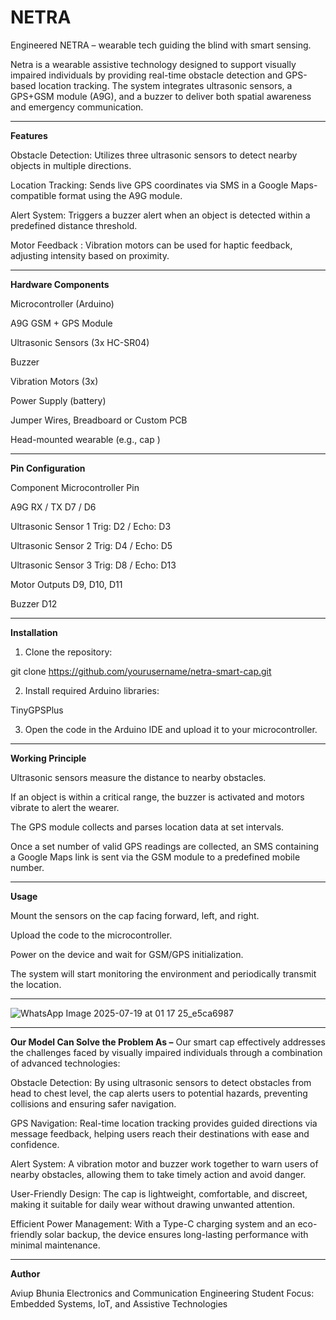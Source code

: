 # NETRA
Engineered NETRA – wearable tech guiding the blind with smart sensing.

Netra is a wearable assistive technology designed to support visually impaired individuals by providing real-time obstacle detection and GPS-based location tracking. The system integrates ultrasonic sensors, a GPS+GSM module (A9G), and a buzzer to deliver both spatial awareness and emergency communication.

---

**Features**

Obstacle Detection: Utilizes three ultrasonic sensors to detect nearby objects in multiple directions.

Location Tracking: Sends live GPS coordinates via SMS in a Google Maps-compatible format using the A9G module.

Alert System: Triggers a buzzer alert when an object is detected within a predefined distance threshold.

Motor Feedback : Vibration motors can be used for haptic feedback, adjusting intensity based on proximity.



---

**Hardware Components**

Microcontroller (Arduino)

A9G GSM + GPS Module

Ultrasonic Sensors (3x HC-SR04)

Buzzer

Vibration Motors (3x)

Power Supply (battery)

Jumper Wires, Breadboard or Custom PCB

Head-mounted wearable (e.g., cap )



---

**Pin Configuration**

Component	Microcontroller Pin

A9G RX / TX	D7 / D6

Ultrasonic Sensor 1	Trig: D2 / Echo: D3

Ultrasonic Sensor 2	Trig: D4 / Echo: D5

Ultrasonic Sensor 3	Trig: D8 / Echo: D13

Motor Outputs	D9, D10, D11

Buzzer	D12



---

**Installation**

1. Clone the repository:

git clone https://github.com/yourusername/netra-smart-cap.git


2. Install required Arduino libraries:

TinyGPSPlus



3. Open the code in the Arduino IDE and upload it to your microcontroller.




---

**Working Principle**

Ultrasonic sensors measure the distance to nearby obstacles.

If an object is within a critical range, the buzzer is activated and motors vibrate to alert the wearer.

The GPS module collects and parses location data at set intervals.

Once a set number of valid GPS readings are collected, an SMS containing a Google Maps link is sent via the GSM module to a predefined mobile number.



---

**Usage**

Mount the sensors on the cap facing forward, left, and right.

Upload the code to the microcontroller.

Power on the device and wait for GSM/GPS initialization.

The system will start monitoring the environment and periodically transmit the location.

---

![WhatsApp Image 2025-07-19 at 01 17 25_e5ca6987](https://github.com/user-attachments/assets/1d93c2ca-d2ce-4e29-99ca-fb324ffe0a67)

---

**Our Model Can Solve the Problem As –**
Our smart cap effectively addresses the challenges faced by visually impaired individuals through a combination of advanced technologies:

Obstacle Detection: By using ultrasonic sensors to detect obstacles from head to chest level, the cap alerts users to potential hazards, preventing collisions and ensuring safer navigation.

GPS Navigation: Real-time location tracking provides guided directions via message feedback, helping users reach their destinations with ease and confidence.

Alert System: A vibration motor and buzzer work together to warn users of nearby obstacles, allowing them to take timely action and avoid danger.

User-Friendly Design: The cap is lightweight, comfortable, and discreet, making it suitable for daily wear without drawing unwanted attention.

Efficient Power Management: With a Type-C charging system and an eco-friendly solar backup, the device ensures long-lasting performance with minimal maintenance.

---

**Author**

Aviup Bhunia
Electronics and Communication Engineering Student
Focus: Embedded Systems, IoT, and Assistive Technologies
